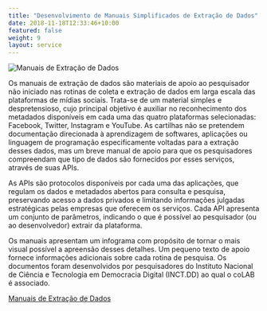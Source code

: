 ```yaml
---
title: "Desenvolvimento de Manuais Simplificados de Extração de Dados"
date: 2018-11-18T12:33:46+10:00
featured: false
weight: 9
layout: service
---
```


![Manuais de Extração de Dados](/images/services/cartilha.png)

Os manuais de extração de dados são materiais de apoio ao pesquisador não iniciado nas rotinas de coleta e extração de dados em larga escala das plataformas de mídias sociais. Trata-se de um material simples e despretensioso, cujo principal objetivo é auxiliar no reconhecimento dos metadados disponíveis em cada uma das quatro plataformas selecionadas: Facebook, Twitter, Instagram e YouTube. As cartilhas não se pretendem documentação direcionada à aprendizagem de softwares, aplicações ou linguagem de programação especificamente voltadas para a extração desses dados, mas um breve manual de apoio para que os pesquisadores compreendam que tipo de dados são fornecidos por esses serviços, através de suas APIs.

As APIs são protocolos disponíveis por cada uma das aplicações, que regulam os dados e metadados abertos para consulta e pesquisa, preservando acesso a dados privados e limitando informações julgadas estratégicas pelas empresas que oferecem os serviços. Cada API apresenta um conjunto de parâmetros, indicando o que é possível ao pesquisador (ou ao desenvolvedor) extrair da plataforma.

Os manuais apresentam um infograma com propósito de tornar o mais visual possível a apreensão desses detalhes. Um pequeno texto de apoio fornece informações adicionais sobre cada rotina de pesquisa. Os documentos foram desenvolvidos por pesquisadores do Instituto Nacional de Ciência e Tecnologia em Democracia Digital (INCT.DD) ao qual o coLAB é associado.

 <a class="button button-primary" href="https://github.com/coLAB-UFF/data_apitutorials">Manuais de Extração de Dados</a>

